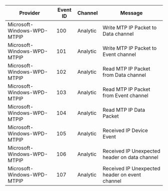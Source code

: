 Provider                     |  Event ID  |  Channel   |  Message
-----------------------------|------------|------------|------------------------------------------------
Microsoft-Windows-WPD-MTPIP  |  100       |  Analytic  |  Write MTP IP Packet to Data channel
Microsoft-Windows-WPD-MTPIP  |  101       |  Analytic  |  Write MTP IP Packet to Event channel
Microsoft-Windows-WPD-MTPIP  |  102       |  Analytic  |  Read MTP IP Packet from Data channel
Microsoft-Windows-WPD-MTPIP  |  103       |  Analytic  |  Read MTP IP Packet from Event channel
Microsoft-Windows-WPD-MTPIP  |  104       |  Analytic  |  Read MTP IP Data Packet
Microsoft-Windows-WPD-MTPIP  |  105       |  Analytic  |  Received IP Device Event
Microsoft-Windows-WPD-MTPIP  |  106       |  Analytic  |  Received IP Unexpected header on data channel
Microsoft-Windows-WPD-MTPIP  |  107       |  Analytic  |  Received IP Unexpected header on event channel